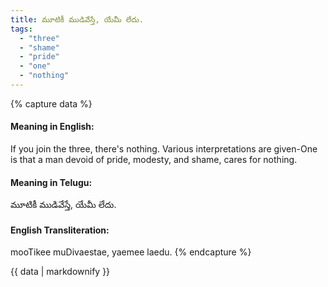 ```yaml
---
title: మూటికీ ముడివేస్తే, యేమీ లేదు.
tags:
  - "three"
  - "shame"
  - "pride"
  - "one"
  - "nothing"
---
```


{% capture data %}
#### Meaning in English:
If you join the three, there's nothing.
Various interpretations are given-One is that a man devoid of pride, modesty, and shame, cares for nothing.

#### Meaning in Telugu:
మూటికీ ముడివేస్తే, యేమీ లేదు.

#### English Transliteration:
mooTikee muDivaestae, yaemee laedu.
{% endcapture %}

<div class="notice">{{ data | markdownify }}</div>

